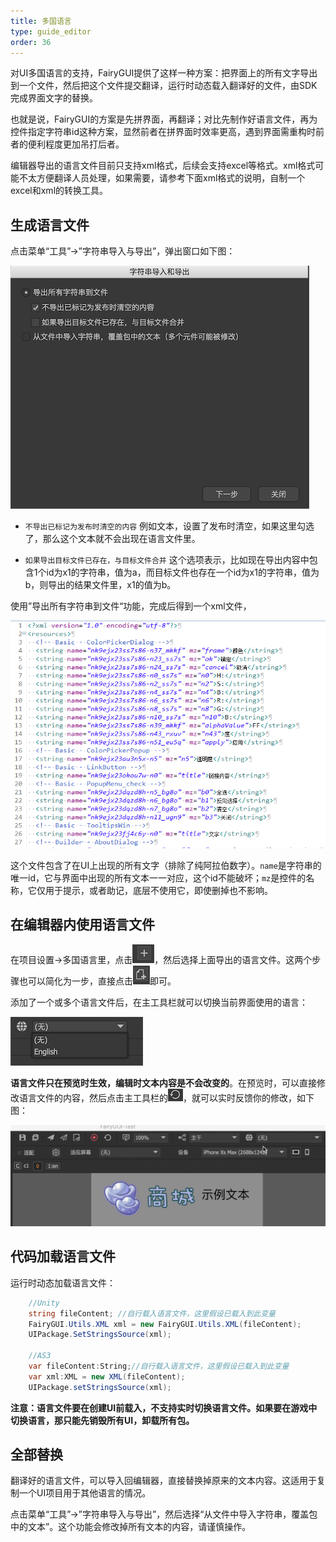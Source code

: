 ```yaml
---
title: 多国语言
type: guide_editor
order: 36
---
```


对UI多国语言的支持，FairyGUI提供了这样一种方案：把界面上的所有文字导出到一个文件，然后把这个文件提交翻译，运行时动态载入翻译好的文件，由SDK完成界面文字的替换。

也就是说，FairyGUI的方案是先拼界面，再翻译；对比先制作好语言文件，再为控件指定字符串id这种方案，显然前者在拼界面时效率更高，遇到界面需重构时前者的便利程度更加吊打后者。

编辑器导出的语言文件目前只支持xml格式，后续会支持excel等格式。xml格式可能不太方便翻译人员处理，如果需要，请参考下面xml格式的说明，自制一个excel和xml的转换工具。

## 生成语言文件

点击菜单“工具”->”字符串导入与导出”，弹出窗口如下图：

![](../../images/QQ20191210-152604.png)

- `不导出已标记为发布时清空的内容` 例如文本，设置了发布时清空，如果这里勾选了，那么这个文本就不会出现在语言文件里。
  
- `如果导出目标文件已存在，与目标文件合并` 这个选项表示，比如现在导出内容中包含1个id为x1的字符串，值为a，而目标文件也存在一个id为x1的字符串，值为b，则导出的结果文件里，x1的值为b。

使用”导出所有字符串到文件“功能，完成后得到一个xml文件，

![](../../images/20170807165753.png)

这个文件包含了在UI上出现的所有文字（排除了纯阿拉伯数字）。`name`是字符串的唯一id，它与界面中出现的所有文本一一对应，这个id不能破坏；`mz`是控件的名称，它仅用于提示，或者助记，底层不使用它，即使删掉也不影响。

## 在编辑器内使用语言文件

在项目设置->多国语言里，点击![](../../images/QQ20191209-160453.png)，然后选择上面导出的语言文件。这两个步骤也可以简化为一步，直接点击![](../../images/QQ20191209-160735.png)即可。

添加了一个或多个语言文件后，在主工具栏就可以切换当前界面使用的语言：

![](../../images/QQ20191210-155300.png)

**语言文件只在预览时生效，编辑时文本内容是不会改变的**。在预览时，可以直接修改语言文件的内容，然后点击主工具栏的![](../../images/QQ20191210-155735.png)，就可以实时反馈你的修改，如下图：

![](../../images/640.gif)

## 代码加载语言文件

运行时动态加载语言文件：

```csharp
    //Unity
    string fileContent; //自行载入语言文件，这里假设已载入到此变量
    FairyGUI.Utils.XML xml = new FairyGUI.Utils.XML(fileContent);
    UIPackage.SetStringsSource(xml);

    //AS3
    var fileContent:String;//自行载入语言文件，这里假设已载入到此变量
    var xml:XML = new XML(fileContent);
    UIPackage.setStringsSource(xml);
```

**注意：语言文件要在创建UI前载入，不支持实时切换语言文件。如果要在游戏中切换语言，那只能先销毁所有UI，卸载所有包。**

## 全部替换

翻译好的语言文件，可以导入回编辑器，直接替换掉原来的文本内容。这适用于复制一个UI项目用于其他语言的情况。

点击菜单“工具”->”字符串导入与导出”，然后选择“从文件中导入字符串，覆盖包中的文本”。这个功能会修改掉所有文本的内容，请谨慎操作。